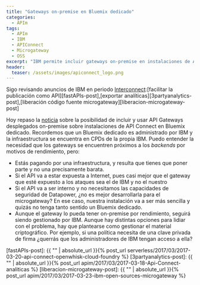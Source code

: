 ```yaml
---
title: "Gateways on-premise en Bluemix dedicado"
categories:
  - APIm
tags:
  - APIm
  - IBM
  - APIConnect
  - Microgateway
  - OSS
excerpt: "IBM permite incluir gateways on-premise en instalaciones de API Connect sobre Bluemix dedicado"
header:
  teaser: /assets/images/apiconnect_logo.png
---
```


Sigo revisando anuncios de IBM en periodo [Interconnect](https://developer.ibm.com/apiconnect/2017/03/17/all-about-apis-at-interconnect-2017/):[facilitar la publicación como API][fastAPIs-post],[exportar analíticas][3partyanalytics-post],[liberación código fuente microgateway][liberacion-microgateway-post]

Hoy repaso la [noticia](https://developer.ibm.com/apiconnect/2017/03/19/manage-api-gateway-api-connect-bluemix-dedicated/) sobre la posibilidad de incluir y usar API Gateways desplegados on-premise sobre instalaciones de API Connect en Bluemix dedicado. Recordemos que un Bluemix dedicado es administrado por IBM y la infraestructura se encuentra en CPDs de la propia IBM. Puedo entender la necesidad que los gateways se encuentren próximos a los *backends* por motivos de rendimiento, pero:

* Estás pagando por una infraestructura, y resulta que tienes que poner parte y no una precisamente barata.
* Si el API va a estar expuesta a Internet, pues casi mejor que el gateway que esté expuesto a los ataques sea el de IBM y no el nuestro
* Si el API va a ser interno y no necesitamos las capacidades de seguridad de Datapower, ¿no es mejor desarrollarla para el microgateway? En ese caso, nuestra instalación va a ser más sencilla y quizás no tenga tanto sentido un Bluemix dedicado.
* Aunque el gateway lo pueda tener on-premise por rendimiento, seguirá siendo gestionado por IBM. Aunque hay distintas opciones para lidiar con el problema, hay que plantearse como gestionar el material criptográfico. Por ejemplo, si una política necesita de una clave privada de firma ¿querrás que los administradores de IBM tengan acceso a ella?

[fastAPIs-post]: {{ "" | absolute_url }}{% post_url serverless/2017/03/2017-03-20-api-connect-openwhisk-cloud-foundry %}
[3partyanalytics-post]: {{ "" | absolute_url }}{% post_url apim/2017/03/2017-03-18-Api-Connect-analiticas %}
[liberacion-microgateway-post]: {{ "" | absolute_url }}{% post_url apim/2017/03/2017-03-23-ibm-open-sources-microgateway %}